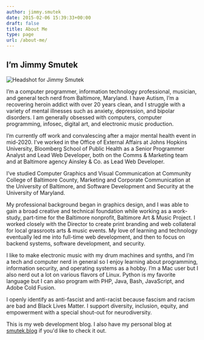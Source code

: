 ```yaml
---
author: jimmy.smutek
date: 2015-02-06 15:39:33+00:00
draft: false
title: About Me
type: page
url: /about-me/
---
```


## I’m Jimmy Smutek



![Headshot for Jimmy Smutek](/img/img_1683-1.jpg)


I’m a computer programmer, information technology professional, musician, and general tech nerd from Baltimore, Maryland. I have Autism, I’m a recovering heroin addict with over 20 years clean, and I struggle with a variety of mental illnesses such as anxiety, depression, and bipolar disorders. I am generally obsessed with computers, computer programming, infosec, digital art, and electronic music production.

I’m currently off work and convalescing after a major mental health event in mid-2020. I’ve worked in the Office of External Affairs at Johns Hopkins University, Bloomberg School of Public Health as a Senior Programmer Analyst and Lead Web Developer, both on the Comms & Marketing team and at Baltimore agency Ainsley & Co. as Lead Web Developer.

I’ve studied Computer Graphics and Visual Communication at Community College of Baltimore County, Marketing and Corporate Communication at the University of Baltimore, and Software Development and Security at the University of Maryland.

My professional background began in graphics design, and I was able to gain a broad creative and technical foundation while working as a work-study, part-time for the Baltimore nonprofit, Baltimore Art & Music Project. I worked closely with the Director to create print branding and web collateral for local grassroots arts & music events. My love of learning and technology eventually led me into full-time web development, and then to focus on backend systems, software development, and security.

I like to make electronic music with my drum machines and synths, and I’m a tech and computer nerd in general so I enjoy learning about programming, information security, and operating systems as a hobby. I’m a Mac user but I also nerd out a lot on various flavors of Linux. Python is my favorite language but I can also program with PHP, Java, Bash, JavaScript, and Adobe Cold Fusion.

I openly identify as anti-fascist and anti-racist because fascism and racism are bad and Black Lives Matter. I support diversity, inclusion, equity, and empowerment with a special shout-out for neurodiversity.

This is my web development blog. I also have my personal blog at [smutek.blog](https://smutek.blog) if you'd like to check it out.
